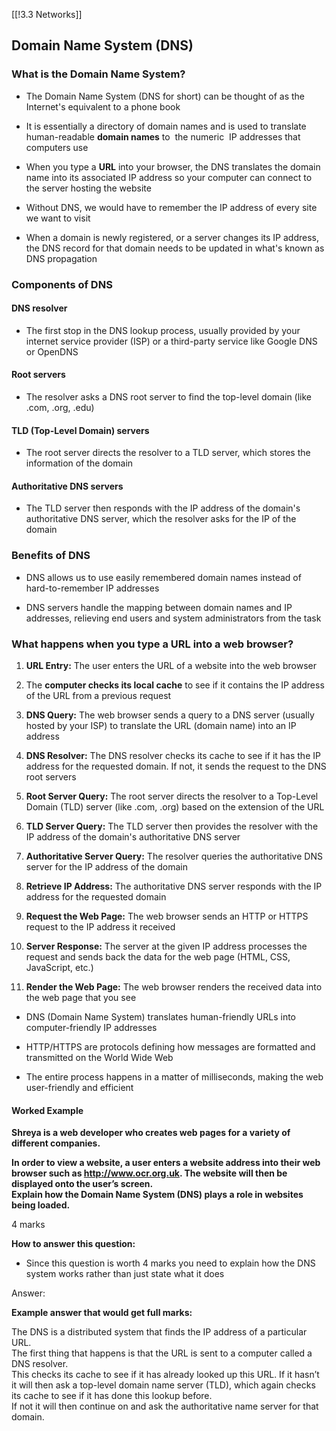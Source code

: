 [[!3.3 Networks]]

## Domain Name System (DNS)

### What is the Domain Name System?

- The Domain Name System (DNS for short) can be thought of as the Internet's equivalent to a phone book
    
- It is essentially a directory of domain names and is used to translate human-readable **domain names** to  the numeric  IP addresses that computers use
    
- When you type a **URL** into your browser, the DNS translates the domain name into its associated IP address so your computer can connect to the server hosting the website
    
- Without DNS, we would have to remember the IP address of every site we want to visit
    
- When a domain is newly registered, or a server changes its IP address, the DNS record for that domain needs to be updated in what's known as DNS propagation
    

### Components of DNS

#### DNS resolver

- The first stop in the DNS lookup process, usually provided by your internet service provider (ISP) or a third-party service like Google DNS or OpenDNS
    

#### Root servers

- The resolver asks a DNS root server to find the top-level domain (like .com, .org, .edu)
    

#### TLD (Top-Level Domain) servers

- The root server directs the resolver to a TLD server, which stores the information of the domain
    

#### Authoritative DNS servers

- The TLD server then responds with the IP address of the domain's authoritative DNS server, which the resolver asks for the IP of the domain
    

### Benefits of DNS

- DNS allows us to use easily remembered domain names instead of hard-to-remember IP addresses
    
- DNS servers handle the mapping between domain names and IP addresses, relieving end users and system administrators from the task
    

### What happens when you type a URL into a web browser?

1. **URL Entry:** The user enters the URL of a website into the web browser
    
2. The **computer checks its local cache** to see if it contains the IP address of the URL from a previous request
    
3. **DNS Query:** The web browser sends a query to a DNS server (usually hosted by your ISP) to translate the URL (domain name) into an IP address
    
4. **DNS Resolver:** The DNS resolver checks its cache to see if it has the IP address for the requested domain. If not, it sends the request to the DNS root servers
    
5. **Root Server Query:** The root server directs the resolver to a Top-Level Domain (TLD) server (like .com, .org) based on the extension of the URL
    
6. **TLD Server Query:** The TLD server then provides the resolver with the IP address of the domain's authoritative DNS server
    
7. **Authoritative Server Query:** The resolver queries the authoritative DNS server for the IP address of the domain
    
8. **Retrieve IP Address:** The authoritative DNS server responds with the IP address for the requested domain
    
9. **Request the Web Page:** The web browser sends an HTTP or HTTPS request to the IP address it received
    
10. **Server Response:** The server at the given IP address processes the request and sends back the data for the web page (HTML, CSS, JavaScript, etc.)
    
11. **Render the Web Page:** The web browser renders the received data into the web page that you see
    

- DNS (Domain Name System) translates human-friendly URLs into computer-friendly IP addresses
    
- HTTP/HTTPS are protocols defining how messages are formatted and transmitted on the World Wide Web
    
- The entire process happens in a matter of milliseconds, making the web user-friendly and efficient
    

#### Worked Example

**Shreya is a web developer who creates web pages for a variety of different companies.**

**In order to view a website, a user enters a website address into their web browser such as http://www.ocr.org.uk. The website will then be displayed onto the user’s screen.**  
**Explain how the Domain Name System (DNS) plays a role in websites being loaded.**

4 marks

**How to answer this question:**

- Since this question is worth 4 marks you need to explain how the DNS system works rather than just state what it does
    

Answer:

**Example answer that would get full marks:**

The DNS is a distributed system that finds the IP address of a particular URL.   
The first thing that happens is that the URL is sent to a computer called a DNS resolver.   
This checks its cache to see if it has already looked up this URL. If it hasn’t it will then ask a top-level domain name server (TLD), which again checks its cache to see if it has done this lookup before.  
If not it will then continue on and ask the authoritative name server for that domain.